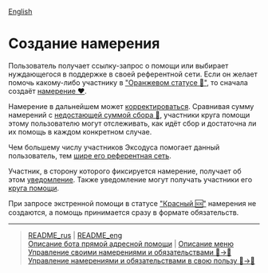 [English](../../documents_eng/actions/create_intent.md)
# Создание намерения

Пользователь получает ссылку-запрос о помощи или выбирает нуждающегося в поддержке в своей референтной сети. 
Если он желает помочь какому-либо участнику в ["Оранжевом статусе 🔆"](../statuses/orange.md), то сначала создаёт [намерение ❤️](../glossary/glossary.md). 

Намерение в дальнейшем может [корректироваться](correction_my_intention.md). Сравнивая сумму намерений с [недостающей суммой сбора 🙏](../glossary/glossary.md), участники круга помощи этому пользователю могут отслеживать, как идёт сбор и достаточна ли их помощь в каждом конкретном случае.

Чем большему числу участников Эксодуса помогает данный пользователь, тем [шире его референтная сеть](../actions/show_circle.md). 

Участник, в сторону которого фиксируется намерение, получает об этом [уведомление](../notifications/intention_created.md).
Также уведомление могут получать участники его [круга помощи](list_other_people.md).

 При запросе экстренной помощи в статусе ["Красный 🆘"](../statuses/red.md) намерения не создаются, а помощь принимается сразу в формате обязательств.

---
> [README_rus](../../README.md)  |  [README_eng](../../README_eng.md)  
> [Описание бота прямой адресной помощи](../index.md)  |  [Описание меню](../faq/menu.md)  
> [Управление своими намерениями и обязательствами 👤->👥](../actions/show_int_obl.md)  
> [Управление намерениями и обязательствами в свою пользу 👥->👤](../actions/show_int_obl_for_me.md)

